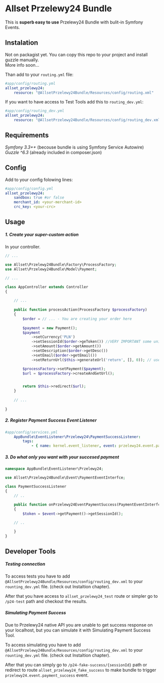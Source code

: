 # Allset Przelewy24 Bundle
This is  **superb easy to use** Przelewy24 Bundle with bulit-in Symfony Events.

## Instalation
Not on packagist yet. You can copy this repo to your project and install guzzle manually.  
More info soon...

Than add to your `routing.yml` file:

```yaml
#app/config/routing.yml
allset_przelewy24:
    resource: "@AllsetPrzelewy24Bundle/Resources/config/routing.xml"
```

If you want to have access to Test Tools add this to `routing_dev.yml`:

```yaml
#app/config/routing_dev.yml
allset_przelewy24:
    resource: "@AllsetPrzelewy24Bundle/Resources/config/routing_dev.xml"
```

## Requirements
*Symfony 3.3++* (becouse bundle is using Symfony Service Autowire)  
*Guzzle ^6.3* (already included in composer.json)

## Config
Add to your config folowing lines:
```yaml
#app/config/config.yml
allset_przelewy24:
    sandbox: true #or false
    merchant_id: <your-merchant-id>
    crc_key: <your-crc>
```

## Usage
##### 1. Create your super-custom action
In your controller. 
```php
// ...

use Allset\Przelewy24Bundle\Factory\ProcessFactory;
use Allset\Przelewy24Bundle\Model\Payment;

// ...

class AppController extends Controller
{
	
    // ...
	
    public function processAction(ProcessFactory $processFactory)
    {
	    $order = // ... - You are creating your order here  
		
        $payment = new Payment();
        $payment
            ->setCurrency('PLN')
            ->setSessionId($order->geToken()) //VERY IMPORTANT some unique id from your order in your db
            ->setAmount($order->getAmount())
            ->setDescription($order->getDesc())
            ->setEmail($order->getEmail())
            ->setReturnUrl($this->generateUrl('return', [], 0)); // use following syntax to genreate absolute url

        $processFactory->setPayment($payment);
        $url = $processFactory->createAndGetUrl();


        return $this->redirect($url);
    }
	
    // ...
	
}
```

##### 2. Register Payment Success Event Listener
```yaml
#app/config/services.yml
    AppBundle\EventListener\Przelewy24\PaymentSuccessListener:
        tags:
            - { name: kernel.event_listener, event: przelewy24.event.payment_success }
```

##### 3. Do what only you want with your succesed payment
```php
namespace AppBundle\EventListener\Przelewy24;

use Allset\Przelewy24Bundle\Event\PaymentEventInterfce;

class PaymentSuccessListener
{
    // ..
    
    public function onPrzelewy24EventPaymentSuccess(PaymentEventInterfce $event)
    {
        $token = $event->getPayment()->getSessionId();

	// ..

    }
}
```

## Developer Tools
##### Testing connection
To access tests you have to add  `@AllsetPrzelewy24Bundle/Resources/config/routing_dev.xml` to your `rounting_dev.yml` file. (check out Instaltion chapter).  
  
After that you have access to `allset_przelewy24_test` route or simpler go to `/p24-test` path and checkout the results.

##### Simulating Payment Success
Due to Przelewy24 native API you are unable to get success response on your localhost, but you can simulate it with Simulating Payment Success Tool.  
  
To access simulating you have to add  `@AllsetPrzelewy24Bundle/Resources/config/routing_dev.xml` to your `rounting_dev.yml` file. (check out Instaltion chapter).  
  
After that you can simply go to `/p24-fake-success/{sessionId}` path or redirect to route `allset_przelewy24_fake_success` to make bundle to trigger `przelewy24.event.payment_success` event.